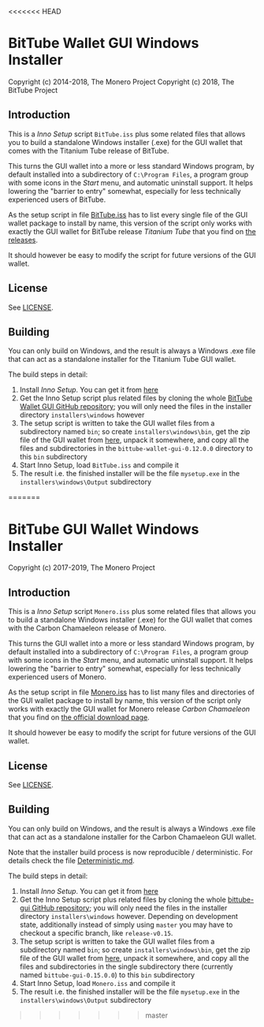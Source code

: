 <<<<<<< HEAD
# BitTube Wallet GUI Windows Installer #

Copyright (c) 2014-2018, The Monero Project
Copyright (c) 2018, The BitTube Project

## Introduction ##

This is a *Inno Setup* script `BitTube.iss` plus some related files
that allows you to build a standalone Windows installer (.exe) for
the GUI wallet that comes with the Titanium Tube release of BitTube.

This turns the GUI wallet into a more or less standard Windows program,
by default installed into a subdirectory of `C:\Program Files`, a
program group with some icons in the *Start* menu, and automatic
uninstall support. It helps lowering the "barrier to entry"
somewhat, especially for less technically experienced users of
BitTube.

As the setup script in file [BitTube.iss](BitTube.iss) has to list every
single file of the GUI wallet package to install by name,
this version of the script only works with exactly the GUI wallet
for BitTube release *Titanium Tube* that you find on
[the releases](https://github.com/ipbc-dev/bittube-wallet-gui/releases).

It should however be easy to modify the script for future
versions of the GUI wallet.

## License ##

See [LICENSE](LICENSE).

## Building ##

You can only build on Windows, and the result is always a
Windows .exe file that can act as a standalone installer for the
Titanium Tube GUI wallet.

The build steps in detail:

1. Install *Inno Setup*. You can get it from [here](http://www.jrsoftware.org/isdl.php)
2. Get the Inno Setup script plus related files by cloning the whole [BitTube Wallet GUI GitHub repository](https://github.com/ipbc-dev/bittube-wallet-gui); you will only need the files in the installer directory `installers\windows` however
3. The setup script is written to take the GUI wallet files from a subdirectory named `bin`; so create `installers\windows\bin`, get the zip file of the GUI wallet from [here](https://github.com/ipbc-dev/bittube-wallet-gui/releases), unpack it somewhere, and copy all the files and subdirectories in the `bittube-wallet-gui-0.12.0.0` directory to this `bin` subdirectory
4. Start Inno Setup, load `BitTube.iss` and compile it
5. The result i.e. the finished installer will be the file `mysetup.exe` in the `installers\windows\Output` subdirectory 

=======
# BitTube GUI Wallet Windows Installer #

Copyright (c) 2017-2019, The Monero Project

## Introduction ##

This is a *Inno Setup* script `Monero.iss` plus some related files
that allows you to build a standalone Windows installer (.exe) for
the GUI wallet that comes with the Carbon Chamaeleon release of Monero.

This turns the GUI wallet into a more or less standard Windows program,
by default installed into a subdirectory of `C:\Program Files`, a
program group with some icons in the *Start* menu, and automatic
uninstall support. It helps lowering the "barrier to entry"
somewhat, especially for less technically experienced users of
Monero.

As the setup script in file [Monero.iss](Monero.iss) has to list many
files and directories of the GUI wallet package to install by name,
this version of the script only works with exactly the GUI wallet
for Monero release *Carbon Chamaeleon* that you find on
[the official download page](https://getbittube.org/downloads/).

It should however be easy to modify the script for future
versions of the GUI wallet.

## License ##

See [LICENSE](LICENSE).

## Building ##

You can only build on Windows, and the result is always a
Windows .exe file that can act as a standalone installer for the
Carbon Chamaeleon GUI wallet.

Note that the installer build process is now reproducible / deterministic. For details check the file [Deterministic.md](Deterministic.md).

The build steps in detail:

1. Install *Inno Setup*. You can get it from [here](http://www.jrsoftware.org/isdl.php)
2. Get the Inno Setup script plus related files by cloning the whole [bittube-gui GitHub repository](https://github.com/ipbc-dev/bittube-gui); you will only need the files in the installer directory `installers\windows` however. Depending on development state, additionally instead of simply using `master` you may have to checkout a specific branch, like `release-v0.15`.
3. The setup script is written to take the GUI wallet files from a subdirectory named `bin`; so create `installers\windows\bin`, get the zip file of the GUI wallet from [here](https://getbittube.org/downloads/), unpack it somewhere, and copy all the files and subdirectories in the single subdirectory there (currently named `bittube-gui-0.15.0.0`) to this `bin` subdirectory
4. Start Inno Setup, load `Monero.iss` and compile it
5. The result i.e. the finished installer will be the file `mysetup.exe` in the `installers\windows\Output` subdirectory 

>>>>>>> master

